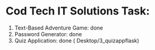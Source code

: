 # Cod Tech IT Solutions Task:
1. Text-Based Adventure Game: done
2. Password Generator: done
3. Quiz Application: done ( Desktop/3_quizappflask)

